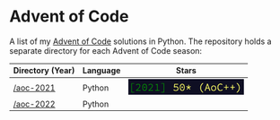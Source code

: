 Advent of Code
===

A list of my [Advent of Code](https://adventofcode.com/) solutions in Python. The
repository holds a separate directory for each Advent of Code season:

| Directory (Year)      | Language | Stars                              |
| --------------------- | -------- | ---------------------------------- |
| [/aoc-2021](aoc-2021) | Python   | ![](aoc-2021/assets/aoc-stars.png) |
| [/aoc-2022](aoc-2022) | Python   |                                    | 
